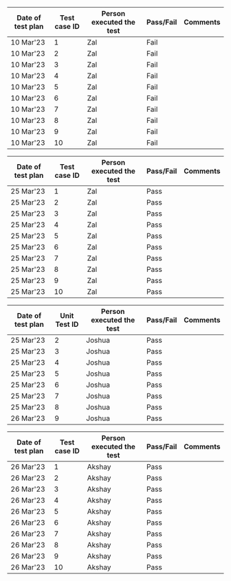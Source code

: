  <p> 
   
| Date of test plan | Test case ID | Person executed the test | Pass/Fail | Comments |
| --- | --- | --- | --- | --- |
| 10 Mar'23 | 1 | Zal | Fail | |
| 10 Mar'23 | 2 | Zal | Fail | |
| 10 Mar'23 | 3 | Zal | Fail | |
| 10 Mar'23 | 4 | Zal | Fail | |
| 10 Mar'23 | 5 | Zal | Fail | |
| 10 Mar'23 | 6 | Zal  | Fail | |
| 10 Mar'23 | 7 | Zal | Fail | |
| 10 Mar'23 | 8 | Zal | Fail | |
| 10 Mar'23 | 9 | Zal | Fail | |
| 10 Mar'23 | 10 | Zal | Fail | |
  
</p>

 <p> 
   
| Date of test plan | Test case ID | Person executed the test | Pass/Fail | Comments |
| --- | --- | --- | --- | --- |
| 25 Mar'23 | 1 | Zal | Pass | |
| 25 Mar'23 | 2 | Zal | Pass | |
| 25 Mar'23 | 3 | Zal | Pass | |
| 25 Mar'23 | 4 | Zal | Pass | |
| 25 Mar'23 | 5 | Zal | Pass | |
| 25 Mar'23 | 6 | Zal | Pass | |
| 25 Mar'23 | 7 | Zal | Pass | |
| 25 Mar'23 | 8 | Zal | Pass | |
| 25 Mar'23 | 9 | Zal | Pass | |
| 25 Mar'23 | 10 | Zal | Pass | |
  
</p>
 
 
<p> 
   
| Date of test plan | Unit Test ID | Person executed the test | Pass/Fail | Comments |
| --- | --- | --- | --- | --- |
| 25 Mar'23 | 2 | Joshua  | Pass | |
| 25 Mar'23 | 3 | Joshua  | Pass | |
| 25 Mar'23 | 4 | Joshua  | Pass | |
| 25 Mar'23 | 5 | Joshua  | Pass | |
| 25 Mar'23 | 6 | Joshua  | Pass | |
| 25 Mar'23 | 7 | Joshua  | Pass | |
| 25 Mar'23 | 8 | Joshua  | Pass | |
| 26 Mar'23 | 9 | Joshua  | Pass | |



   
 </p>


<p> 
   
| Date of test plan | Test case ID | Person executed the test | Pass/Fail | Comments |
| --- | --- | --- | --- | --- |
| 26 Mar'23 | 1 | Akshay | Pass | |
| 26 Mar'23 | 2 | Akshay | Pass | |
| 26 Mar'23 | 3 | Akshay | Pass | |
| 26 Mar'23 | 4 | Akshay | Pass | |
| 26 Mar'23 | 5 | Akshay | Pass | |
| 26 Mar'23 | 6 | Akshay | Pass | |
| 26 Mar'23 | 7 | Akshay | Pass | |
| 26 Mar'23 | 8 | Akshay | Pass | |
| 26 Mar'23 | 9 | Akshay | Pass | |
| 26 Mar'23 | 10 | Akshay | Pass | |
 



   
 </p>

 
